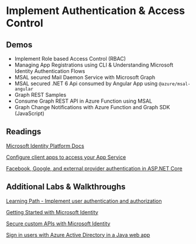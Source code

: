 # Implement Authentication & Access Control

## Demos

- Implement Role based Access Control (RBAC)
- Managing App Registrations using CLI & Understanding Microsoft Identity Authentication Flows
- MSAL secured Mail Daemon Service with Microsoft Graph
- MSAL secured .NET 6 Api consumed by Angular App using `@azure/msal-angular`
- Graph REST Samples
- Consume Graph REST API in Azure Function using MSAL
- Graph Change Notifications with Azure Function and Graph SDK (JavaScript)

## Readings

[Microsoft Identity Platform Docs](https://learn.microsoft.com/en-us/azure/active-directory/develop/)

[Configure client apps to access your App Service](https://learn.microsoft.com/en-us/azure/app-service/configure-authentication-provider-aad?tabs=workforce-tenant#configure-client-apps-to-access-your-app-service)

[Facebook, Google, and external provider authentication in ASP.NET Core](https://learn.microsoft.com/en-us/aspnet/core/security/authentication/social/?view=aspnetcore-6.0&tabs=visual-studio)


## Additional Labs & Walkthroughs

[Learning Path - Implement user authentication and authorization](https://docs.microsoft.com/en-us/learn/paths/az-204-implement-authentication-authorization/)

[Getting Started with Microsoft Identity](https://docs.microsoft.com/en-us/learn/modules/getting-started-identity/)

[Secure custom APIs with Microsoft Identity](https://docs.microsoft.com/en-us/learn/modules/identity-secure-custom-api/)

[Sign in users with Azure Active Directory in a Java web app](https://learn.microsoft.com/en-us/training/modules/azure-java-app-enable-authentication-authorization/)